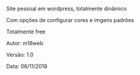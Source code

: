Site pessoal em wordpress, totalmente dinâmico

Com opções de configurar cores e imgens padrões

Totalmente free

Autor: m18web

Versão: 1.0

Data: 06/11/2018
